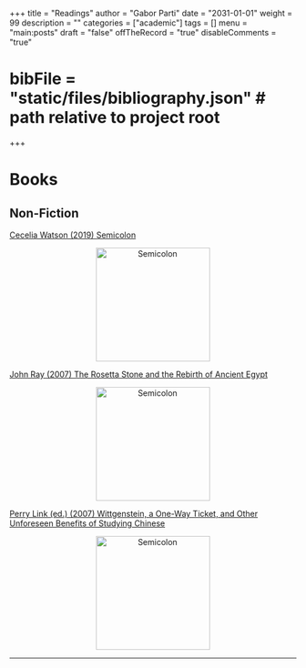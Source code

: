 +++
title = "Readings"
author = "Gabor Parti"
date = "2031-01-01"
weight = 99
description = ""
categories = ["academic"]
tags = []
menu = "main:posts"
draft = "false"
offTheRecord = "true"
disableComments = "true"
# bibFile = "static/files/bibliography.json" # path relative to project root
+++



# Books

## Non-Fiction

<!-- <i class="fa fa-1x fa-star-o"></i> -->
<!-- <i class="fa fa-1x fa-star-half"></i> -->


[Cecelia Watson (2019) Semicolon](https://www.goodreads.com/book/show/42611087-semicolon) 

<span style="float: right;">
    <i class="fa fa-1x fa-star"></i> 
    <i class="fa fa-1x fa-star"></i> 
    <i class="fa fa-1x fa-star"></i> 
    <i class="fa fa-1x fa-star"></i> 
    <i class="fa fa-1x fa-star-half"></i>
</span>

<div style="text-align: center;"> <img src="/images/books/watson.jpg" alt="Semicolon" width="200"> </div>

[John Ray (2007) The Rosetta Stone and the Rebirth of Ancient Egypt](https://www.goodreads.com/en/book/show/745025.The_Rosetta_Stone_and_the_Rebirth_of_Ancient_Egypt) 

<span style="float: right;">
    <i class="fa fa-1x fa-star"></i> 
    <i class="fa fa-1x fa-star"></i> 
    <i class="fa fa-1x fa-star"></i> 
    <i class="fa fa-1x fa-star"></i> 
    <i class="fa fa-1x fa-star-o"></i>
</span>

<div style="text-align: center;"> <img src="/images/books/ray.jpg" alt="Semicolon" width="200"> </div>

[Perry Link (ed.) (2007) Wittgenstein, a One-Way Ticket, and Other Unforeseen Benefits of Studying Chinese](https://www.goodreads.com/book/show/56799154-wittgenstein-a-one-way-ticket-and-other-unforeseen-benefits-of-studyin) 

<span style="float: right;">
    <i class="fa fa-1x fa-star"></i> 
    <i class="fa fa-1x fa-star"></i> 
    <i class="fa fa-1x fa-star"></i> 
    <i class="fa fa-1x fa-star-half"></i>
    <i class="fa fa-1x fa-star-o"></i>
</span>

<div style="text-align: center;"> <img src="/images/books/link.jpg" alt="Semicolon" width="200"> </div>

<!-- Guy Delisle: Shenzen, Pyongyang, Burma Chronicles -->

<!-- 

## Fiction

## Academic

Two Medieval Merchant Guilds of South India "abraham_two_1988"

Arabian Drugs in Early Medieval Mediterranean Medicine "amar_arabian_2017"

Marco Polo: From Venice to Xanadu "bergreen_marco_2007"

Dangerous Tastes: The Story of Spices "dalby_dangerous_2000" 

The Chile Pepper in China: A Cultural Biography "dott_chile_2020"

The Silk Roads: A New History of the World "frankopan_silk_2012"

The Silk Road: A New History "hansen_silk_2012"

Asia’s Cauldron: The South China Sea and the End of a Stable Pacific "kaplan_asia_2014"

The Taste of Conquest: The Rise and Fall of the Three Great Cities of Spice "krondl_taste_2007" 

The True History of Tea "mair_true_2009"

Cumin, Camels, and Caravans: A Spice Odyssey "nabhan_cumin_2014"

The Golden Khersonese: Studies in the historical geography of the Malay Penninsula before A. D. 1500 "wheatley_golden_1961"

Early Indonesian Commerce: A study of the origins of Śrīvijaya "wolters_early_1967"



### <i class="fa fa-1x fa-bolt"></i> Very Short Introductions (OUP)

Abrahamic Religions, The "cohen_abrahamic_2019"

Ancient Egypt "shaw_ancient_2021"

Ancient Philosophy "annas_ancient_2000"

Ancient Warfare "sidebottom_ancient_2004"

Bible, The "riches_bible_2000"

Biblical Archeology "Biblical archaeology: A very short introduction"

Chinese Literature "knight_chinese_2012"

Dead Sea Scrolls, The "lim_dead_2017"

Islamic History "silverstein_islamic_2010"

Linguistics "matthews_linguistics_2003"

Mongols, The "rossabi_mongols_2012" -->



<!-- ## Fiction -->

<!-- Claude Cockburn: Beat the Devil -->

<!-- ## Other -->

***

